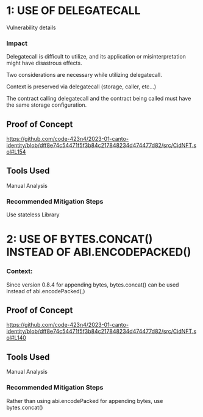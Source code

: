 # 1: USE OF DELEGATECALL

Vulnerability details

### Impact

Delegatecall is difficult to utilize, and its application or misinterpretation might have disastrous effects.

Two considerations are necessary while utilizing delegatecall.

Context is preserved via delegatecall (storage, caller, etc...)

The contract calling delegatecall and the contract being called must have the same storage configuration.

## Proof of Concept

https://github.com/code-423n4/2023-01-canto-identity/blob/dff8e74c54471f5f3b84c217848234d474477d82/src/CidNFT.sol#L154  

## Tools Used

Manual Analysis

### Recommended Mitigation Steps

Use stateless Library


# 2: USE OF BYTES.CONCAT() INSTEAD OF ABI.ENCODEPACKED()

### Context:

Since version 0.8.4 for appending bytes, bytes.concat() can be used instead of abi.encodePacked(,)

## Proof of Concept

https://github.com/code-423n4/2023-01-canto-identity/blob/dff8e74c54471f5f3b84c217848234d474477d82/src/CidNFT.sol#L140 

## Tools Used

Manual Analysis

### Recommended Mitigation Steps

Rather than using abi.encodePacked for appending bytes, use bytes.concat() 

